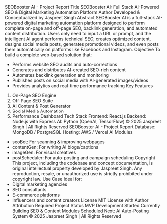 SEOBooster AI - Project Report
Title
SEOBooster AI: Full Stack AI-Powered SEO & Digital Marketing Automation Platform
Author
Developed & Conceptualized by Jaspreet Singh
Abstract
SEOBooster AI is a full-stack AI-powered digital marketing automation platform designed to perform complete
on-page and off-page SEO, backlink generation, and automated content distribution. Users only need to input
a URL or prompt, and the intelligent AI agent performs technical SEO, creates optimized content, designs
social media posts, generates promotional videos, and even posts them automatically on platforms like
Facebook and Instagram.
Objective
To build a complete web-based solution that:
- Performs website SEO audits and auto-corrections
- Generates and distributes AI-created SEO-rich content
- Automates backlink generation and monitoring
- Publishes posts on social media with AI-generated images/videos
- Provides analytics and real-time performance tracking
Key Features
1. On-Page SEO Engine
2. Off-Page SEO Suite
3. AI Content & Post Generator
4. Social Media Automation
5. Performance Dashboard
Tech Stack
Frontend: React.js
Backend: Node.js with Express
AI: Python (OpenAI, TensorFlow)
© 2025 Jaspreet Singh | All Rights Reserved
SEOBooster AI - Project Report
Database: MongoDB / PostgreSQL
Hosting: AWS / Vercel
AI Modules
- seoBot: For scanning & improving webpages
- contentGen: For writing AI blogs/captions
- imageGen: For visual creatives
- postScheduler: For auto-posting and campaign scheduling
Copyright
This project, including the codebase and concept documentation, is original intellectual property developed
by Jaspreet Singh. Any reproduction, resale, or unauthorized use is strictly prohibited under copyright law.
Use Case
Ideal for:
- Digital marketing agencies
- SEO consultants
- E-commerce platforms
- Influencers and content creators
License
MIT License with Author Attribution Required
Project Status
 MVP Development Started
 Currently Building SEO & Content Modules
 Scheduled Next: AI Auto-Posting System
© 2025 Jaspreet Singh | All Rights Reserved
